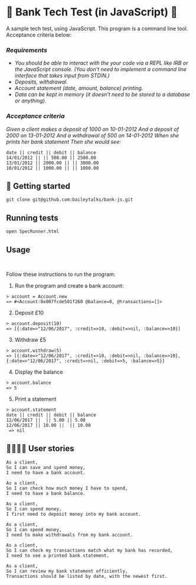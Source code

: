 # 🏦 Bank Tech Test (in JavaScript) 🏦

A sample tech test, using JavaScript. This program is a command line tool. Acceptance criteria below:

### *Requirements*
* *You should be able to interact with the your code via a REPL like IRB or the JavaScript console. (You don't need to implement a command line interface that takes input from STDIN.)*
* *Deposits, withdrawal.*
* *Account statement (date, amount, balance) printing.*
* *Data can be kept in memory (it doesn't need to be stored to a database or anything).*

### *Acceptance criteria*

*Given a client makes a deposit of 1000 on 10-01-2012 And a deposit of 2000 on 13-01-2012 And a withdrawal of 500 on 14-01-2012 When she prints her bank statement Then she would see:*
```
date || credit || debit || balance
14/01/2012 || || 500.00 || 2500.00
13/01/2012 || 2000.00 || || 3000.00
10/01/2012 || 1000.00 || || 1000.00
```

## 🏁 Getting started
````
git clone git@github.com:baileytalks/bank-js.git
````
## Running tests

````
open SpecRunner.html
````

## Usage
````


````
Follow these instructions to run the program:

1. Run the program and create a bank account:
````
> account = Account.new
=> #<Account:0x007fcde501f260 @balance=0, @transactions=[]>
````
2. Deposit £10
````
> account.deposit(10)
=> [{:date=>"12/06/2017", :credit=>10, :debit=>nil, :balance=>10}]
````
3. Withdraw £5
````
> account.withdraw(5)
=> [{:date=>"12/06/2017", :credit=>10, :debit=>nil, :balance=>10}, {:date=>"12/06/2017", :credit=>nil, :debit=>5, :balance=>5}]
````
4. Display the balance
````
> account.balance
=> 5
````
5. Print a statement
````
> account.statement
date || credit || debit || balance
12/06/2017 ||  || 5.00 || 5.00
12/06/2017 || 10.00 ||  || 10.00
 => nil
````

## 👨‍👩‍👧‍👦 User stories
```
As a client,
So I can save and spend money,
I need to have a bank account.

As a client,
So I can check how much money I have to spend,
I need to have a bank balance.

As a client,
So I can spend money,
I first need to deposit money into my bank account.

As a client,
So I can spend money,
I need to make withdrawals from my bank account.

As a client,
So I can check my transactions match what my bank has recorded,
I need to see a printed bank statement.

As a client,
So I can review my bank statement efficiently,
Transactions should be listed by date, with the newest first.
```

